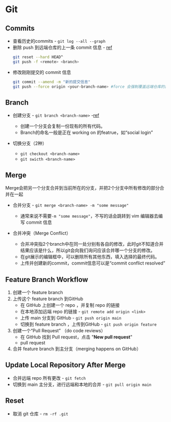 # Git

## Commits

- 查看历史的commits - `git log --all --graph`
- 删除 push 到远端仓库的上一条 commit 信息 - [ref](https://stackoverflow.com/questions/6459080/how-can-i-undo-a-git-commit-locally-and-on-a-remote-after-git-push)
    ```sh
    git reset --hard HEAD^
    git push -f <remote> <branch>
    ```
- 修改刚刚提交的 commit 信息
    ```sh
    git commit --amend -m "新的提交信息"
    git push --force origin <your-branch-name> #force 会强制覆盖远端仓库的提交，只有确保是绝对安全的情况才能这样做
    ```

## Branch

- 创建分支 - `git branch <branch-name>` -[ref](https://www.youtube.com/watch?v=Q1kHG842HoI)
    - 创建一个分支会复制一份现有的所有代码。
    - Branch的命名一般是正在 working on 的featrue，如“social login”

- 切换分支（2种）
    - `git checkout <branch-name>`
    - `git swicth <branch-name>`

## Merge
Merge会把另一个分支合并到当前所在的分支，并把2个分支中所有修改的部分合并在一起

- 合并分支 - `git merge <branch-name> -m "some message"`
    - 通常来说不需要`-m "some message"`，不写的话会跳转到 vim 编辑器去编写 commit 信息

- 合并冲突（Merge Conflict）
    - 合并冲突指2个branch中在同一处分别有各自的修改，此时git不知道合并结果应该是什么，所以git会向我们询问应该合并哪一个分支的修改。
    - 在git展示的编辑框中，可以删除所有其他东西，填入选择的最终代码。
    - 上传并创建新的commit，commit信息可以是“commit conflict resolved”

## Feature Branch Workflow

1. 创建一个 feature branch
2. 上传这个 feature branch 到GitHub
    - 在 GitHub 上创建一个 repo ，并复制 repo 的链接
    - 在本地添加远端 repo 的链接 - `git remote add origin <link>`
    - 上传 main 分支到 GitHub - `git push origin main`
    - 切换到 feature branch ，上传到GitHub - `git push origin feature`
3. 创建一个“Pull Request” （do code reviews）
    - 在 GitHub 找到 Pull request，点击 "**New pull request**"
    - pull request
4. 合并 feature branch 到主分支（merging happens on GitHub）

## Update Local Repository After Merge

- 合并远端 repo 所有更改 - `git fetch`
- 切换到 main 主分支，进行远端和本地的合并 - `git pull origin main`

## Reset

- 取消 git 仓库 - `rm -rf .git`
